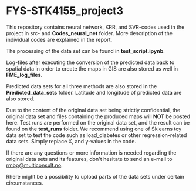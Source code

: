 # FYS-STK4155_project3

This repository contains neural network, KRR, and SVR-codes used in the project in src- and <strong>Codes_neural_net</strong> folder.
More description of the individual codes are explained in the report.

The processing of the data set can be found in <strong>test_script.ipynb</strong>.

Log-files after executing the conversion of the predicted data back to spatial data in order to create the maps in
GIS are also stored as well in <strong>FME_log_files</strong>.

Predicted data sets for all three methods are also stored in the <strong>Predicted_data_sets</strong> folder. Latitude and longitude
of predicted data are also stored.

Due to the content of the original data set being strictly confidential, the original data set and files containing the produced maps will 
<strong>NOT</strong> be posted here. Test runs are performed on the original data set, and the result can be found on
the <strong>test_runs</strong> folder. We recommend using one of Sklearns toy data set to test the code such as
load_diabetes or other regression-related data sets. Simply replace X, and y-values in the code. 

If there are any questions or more information is needed regarding the original data sets and its features, don't hesitate to send
an e-mail to rmbp@multiconsult.no.

Rhere might be a possibility to upload parts of the data sets under certain circumstances.

